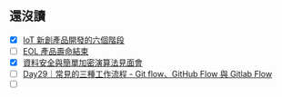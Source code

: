 ## 還沒讀
- [x] [IoT 新創產品開發的六個階段](IoT%20新創產品開發的六個階段.md)
- [ ] [EOL 產品壽命結束](https://zh.m.wikipedia.org/zh-tw/%E7%94%A2%E5%93%81%E5%A3%BD%E5%91%BD%E7%B5%90%E6%9D%9F)
- [x] [資料安全與簡單加密演算法見面會](https://ithelp.ithome.com.tw/users/20103434/ironman/1225?page=3)
- [ ] [Day29｜常見的三種工作流程 - Git flow、GitHub Flow 與 Gitlab Flow](https://ithelp.ithome.com.tw/articles/10281080)
- [ ] []()